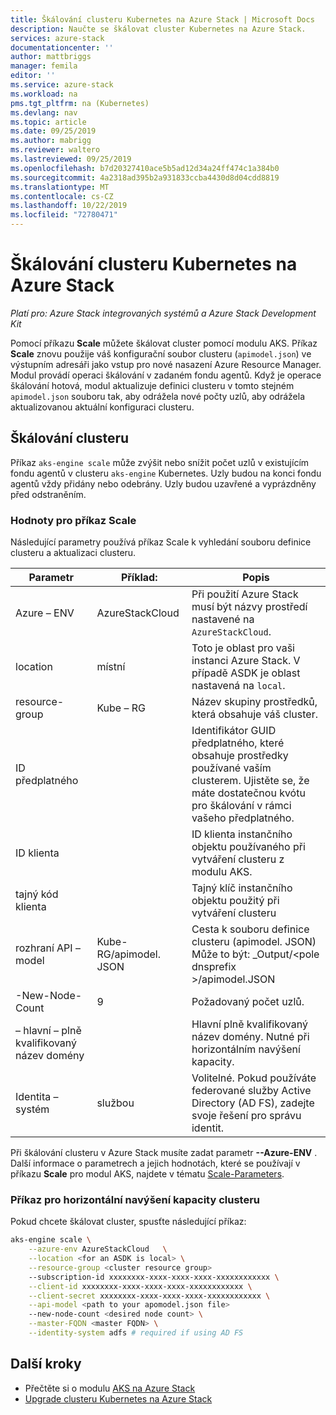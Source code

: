 ```yaml
---
title: Škálování clusteru Kubernetes na Azure Stack | Microsoft Docs
description: Naučte se škálovat cluster Kubernetes na Azure Stack.
services: azure-stack
documentationcenter: ''
author: mattbriggs
manager: femila
editor: ''
ms.service: azure-stack
ms.workload: na
pms.tgt_pltfrm: na (Kubernetes)
ms.devlang: nav
ms.topic: article
ms.date: 09/25/2019
ms.author: mabrigg
ms.reviewer: waltero
ms.lastreviewed: 09/25/2019
ms.openlocfilehash: b7d20327410ace5b5ad12d34a24ff474c1a384b0
ms.sourcegitcommit: 4a2318ad395b2a931833ccba4430d8d04cdd8819
ms.translationtype: MT
ms.contentlocale: cs-CZ
ms.lasthandoff: 10/22/2019
ms.locfileid: "72780471"
---
```

# <a name="scale-a-kubernetes-cluster-on-azure-stack"></a>Škálování clusteru Kubernetes na Azure Stack

*Platí pro: Azure Stack integrovaných systémů a Azure Stack Development Kit*

Pomocí příkazu **Scale** můžete škálovat cluster pomocí modulu AKS. Příkaz **Scale** znovu použije váš konfigurační soubor clusteru (`apimodel.json`) ve výstupním adresáři jako vstup pro nové nasazení Azure Resource Manager. Modul provádí operaci škálování v zadaném fondu agentů. Když je operace škálování hotová, modul aktualizuje definici clusteru v tomto stejném `apimodel.json` souboru tak, aby odrážela nové počty uzlů, aby odrážela aktualizovanou aktuální konfiguraci clusteru.

## <a name="scale-a-cluster"></a>Škálování clusteru

Příkaz `aks-engine scale` může zvýšit nebo snížit počet uzlů v existujícím fondu agentů v clusteru `aks-engine` Kubernetes. Uzly budou na konci fondu agentů vždy přidány nebo odebrány. Uzly budou uzavřené a vyprázdněny před odstraněním.

### <a name="values-for-the-scale-command"></a>Hodnoty pro příkaz Scale

Následující parametry používá příkaz Scale k vyhledání souboru definice clusteru a aktualizaci clusteru.

| Parametr | Příklad: | Popis |
| --- | --- | --- | 
| Azure – ENV | AzureStackCloud | Při použití Azure Stack musí být názvy prostředí nastavené na `AzureStackCloud`. | 
| location | místní | Toto je oblast pro vaši instanci Azure Stack. V případě ASDK je oblast nastavená na `local`.  | 
| resource-group | Kube – RG | Název skupiny prostředků, která obsahuje váš cluster. | 
| ID předplatného |  | Identifikátor GUID předplatného, které obsahuje prostředky používané vaším clusterem. Ujistěte se, že máte dostatečnou kvótu pro škálování v rámci vašeho předplatného. | 
| ID klienta |  | ID klienta instančního objektu používaného při vytváření clusteru z modulu AKS. | 
| tajný kód klienta |  | Tajný klíč instančního objektu použitý při vytváření clusteru | 
| rozhraní API – model | Kube-RG/apimodel. JSON | Cesta k souboru definice clusteru (apimodel. JSON) Může to být: _Output/\<pole dnsprefix >/apimodel.JSON | 
| -New-Node-Count | 9 | Požadovaný počet uzlů. | 
| – hlavní – plně kvalifikovaný název domény |  | Hlavní plně kvalifikovaný název domény. Nutné při horizontálním navýšení kapacity. |
| Identita – systém | službou | Volitelné. Pokud používáte federované služby Active Directory (AD FS), zadejte svoje řešení pro správu identit. |

Při škálování clusteru v Azure Stack musíte zadat parametr **--Azure-ENV** . Další informace o parametrech a jejich hodnotách, které se používají v příkazu **Scale** pro modul AKS, najdete v tématu [Scale-Parameters](https://github.com/Azure/aks-engine/blob/master/docs/topics/scale.md#parameters).

### <a name="command-to-scale-your-cluster"></a>Příkaz pro horizontální navýšení kapacity clusteru

Pokud chcete škálovat cluster, spusťte následující příkaz:

```bash
aks-engine scale \
    --azure-env AzureStackCloud   \
    --location <for an ASDK is local> \
    --resource-group <cluster resource group>
    --subscription-id xxxxxxxx-xxxx-xxxx-xxxx-xxxxxxxxxxxx \
    --client-id xxxxxxxx-xxxx-xxxx-xxxx-xxxxxxxxxxxx \
    --client-secret xxxxxxxx-xxxx-xxxx-xxxx-xxxxxxxxxxxx \
    --api-model <path to your apomodel.json file>
    --new-node-count <desired node count> \
    --master-FQDN <master FQDN> \
    --identity-system adfs # required if using AD FS
```

## <a name="next-steps"></a>Další kroky

- Přečtěte si o modulu [AKS na Azure Stack](azure-stack-kubernetes-aks-engine-overview.md)
- [Upgrade clusteru Kubernetes na Azure Stack](azure-stack-kubernetes-aks-engine-upgrade.md)